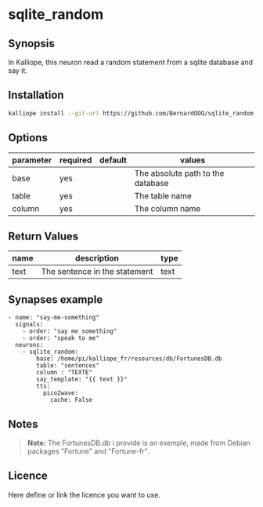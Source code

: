 
# sqlite_random

## Synopsis

In Kalliope, this neuron read a random statement from a sqlite database and say it.

## Installation
```bash
kalliope install --git-url https://github.com/BernardOOO/sqlite_random.git
```

## Options


| parameter        | required | default                       | values                           |
|------------------|----------|-------------------------------|-----------------------------------|
| base | yes      |                               |The absolute path to the database |
| table | yes       |                               | The table name |
| column | yes      |  |     The column name                              |


## Return Values

| name      | description                        | type       |
|-----------|------------------------------------|------------|
| text | The sentence in the statement | text |


## Synapses example
    
```
- name: "say-me-something"
  signals:
    - order: "say me something"
    - order: "speak to me"
  neurons:
    - sqlite_random:
        base: /home/pi/kalliope_fr/resources/db/FortunesDB.db
        table: "sentences"
        column : "TEXTE"
        say_template: "{{ text }}"
        tts:
          pico2wave:
            cache: False

```

## Notes

> **Note:** The FortunesDB.db i provide is an exemple, made from Debian packages "Fortune" and "Fortune-fr".

## Licence

Here define or link the licence you want to use.
